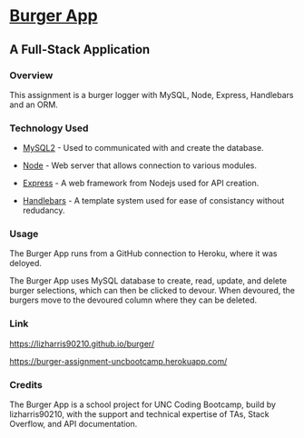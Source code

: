 # [Burger App](https://git.heroku.com/nodeexpresshandlebars.git)

## A Full-Stack Application

### Overview

This assignment is a burger logger with MySQL, Node, Express, Handlebars and an ORM.

### Technology Used

- [MySQL2](https://www.npmjs.com/package/mysql2) - Used to communicated with and create the database.

- [Node](https://nodejs.org/en/) - Web server that allows connection to various modules.

- [Express](https://expressjs.com/) - A web framework from Nodejs used for API creation.

- [Handlebars](https://www.npmjs.com/package/express-handlebars) - A template system used for ease of consistancy without redudancy.

### Usage

The Burger App runs from a GitHub connection to Heroku, where it was deloyed.

The Burger App uses MySQL database to create, read, update, and delete burger selections, which can then be clicked to devour. When devoured, the burgers move to the devoured column where they can be deleted.

### Link

https://lizharris90210.github.io/burger/

https://burger-assignment-uncbootcamp.herokuapp.com/

### Credits

The Burger App is a school project for UNC Coding Bootcamp, build by lizharris90210, with the support and technical expertise of TAs, Stack Overflow, and API documentation.
